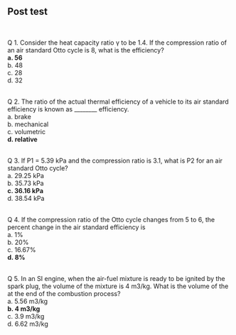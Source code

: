 ## Post test
<br>

Q 1. Consider the heat capacity ratio γ to be 1.4. If the compression ratio of an air standard Otto cycle is 8, what is the efficiency?<br>
<b>a. 56</b><br>
b. 48<br>
c. 28<br>
d. 32<br><br>


Q 2. The ratio of the actual thermal efficiency of a vehicle to its air standard efficiency is known as ________ efficiency.<br>
a. brake<br>
b. mechanical<br>
c. volumetric<br>
<b>d. relative</b><br><br>



Q 3. If P1 = 5.39 kPa and the compression ratio is 3.1, what is P2 for an air standard Otto cycle?<br>
a. 29.25 kPa<br>
b. 35.73 kPa<br>
<b>c. 36.16 kPa</b><br>
d. 38.54 kPa<br><br>


Q 4. If the compression ratio of the Otto cycle changes from 5 to 6, the percent change in the air standard efficiency is<br>
a. 1%<br>
b. 20%<br>
c. 16.67%<br>
<b>d. 8%</b><br><br>

Q 5. In an SI engine, when the air-fuel mixture is ready to be ignited by the spark plug, the volume of the mixture is 4 m3/kg. What is the volume of the at the end of the combustion process?<br>
a. 5.56 m3/kg<br>
<b>b. 4 m3/kg</b><br>
c. 3.9 m3/kg<br>
d. 6.62 m3/kg<br><br>
